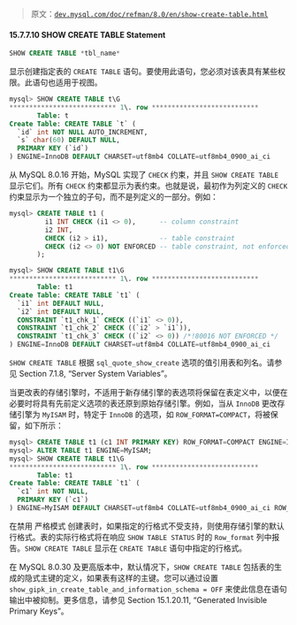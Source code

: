 > 原文：[`dev.mysql.com/doc/refman/8.0/en/show-create-table.html`](https://dev.mysql.com/doc/refman/8.0/en/show-create-table.html)

#### 15.7.7.10 SHOW CREATE TABLE Statement

```sql
SHOW CREATE TABLE *tbl_name*
```

显示创建指定表的 `CREATE TABLE` 语句。要使用此语句，您必须对该表具有某些权限。此语句也适用于视图。

```sql
mysql> SHOW CREATE TABLE t\G
*************************** 1\. row ***************************
       Table: t
Create Table: CREATE TABLE `t` (
  `id` int NOT NULL AUTO_INCREMENT,
  `s` char(60) DEFAULT NULL,
  PRIMARY KEY (`id`)
) ENGINE=InnoDB DEFAULT CHARSET=utf8mb4 COLLATE=utf8mb4_0900_ai_ci
```

从 MySQL 8.0.16 开始，MySQL 实现了 `CHECK` 约束，并且 `SHOW CREATE TABLE` 显示它们。所有 `CHECK` 约束都显示为表约束。也就是说，最初作为列定义的 `CHECK` 约束显示为一个独立的子句，而不是列定义的一部分。例如：

```sql
mysql> CREATE TABLE t1 (
         i1 INT CHECK (i1 <> 0),      -- column constraint
         i2 INT,
         CHECK (i2 > i1),             -- table constraint
         CHECK (i2 <> 0) NOT ENFORCED -- table constraint, not enforced
       );

mysql> SHOW CREATE TABLE t1\G
*************************** 1\. row ***************************
       Table: t1
Create Table: CREATE TABLE `t1` (
  `i1` int DEFAULT NULL,
  `i2` int DEFAULT NULL,
  CONSTRAINT `t1_chk_1` CHECK ((`i1` <> 0)),
  CONSTRAINT `t1_chk_2` CHECK ((`i2` > `i1`)),
  CONSTRAINT `t1_chk_3` CHECK ((`i2` <> 0)) /*!80016 NOT ENFORCED */
) ENGINE=InnoDB DEFAULT CHARSET=utf8mb4 COLLATE=utf8mb4_0900_ai_ci
```

`SHOW CREATE TABLE` 根据 `sql_quote_show_create` 选项的值引用表和列名。请参见 Section 7.1.8, “Server System Variables”。

当更改表的存储引擎时，不适用于新存储引擎的表选项将保留在表定义中，以便在必要时将具有先前定义选项的表还原到原始存储引擎。例如，当从 `InnoDB` 更改存储引擎为 `MyISAM` 时，特定于 `InnoDB` 的选项，如 `ROW_FORMAT=COMPACT`，将被保留，如下所示：

```sql
mysql> CREATE TABLE t1 (c1 INT PRIMARY KEY) ROW_FORMAT=COMPACT ENGINE=InnoDB;
mysql> ALTER TABLE t1 ENGINE=MyISAM;
mysql> SHOW CREATE TABLE t1\G
*************************** 1\. row ***************************
       Table: t1
Create Table: CREATE TABLE `t1` (
  `c1` int NOT NULL,
  PRIMARY KEY (`c1`)
) ENGINE=MyISAM DEFAULT CHARSET=utf8mb4 COLLATE=utf8mb4_0900_ai_ci ROW_FORMAT=COMPACT
```

在禁用 严格模式 创建表时，如果指定的行格式不受支持，则使用存储引擎的默认行格式。表的实际行格式将在响应 `SHOW TABLE STATUS` 时的 `Row_format` 列中报告。`SHOW CREATE TABLE` 显示在 `CREATE TABLE` 语句中指定的行格式。

在 MySQL 8.0.30 及更高版本中，默认情况下，`SHOW CREATE TABLE` 包括表的生成的隐式主键的定义，如果表有这样的主键。您可以通过设置 `show_gipk_in_create_table_and_information_schema = OFF` 来使此信息在语句输出中被抑制。更多信息，请参见 Section 15.1.20.11, “Generated Invisible Primary Keys”。
